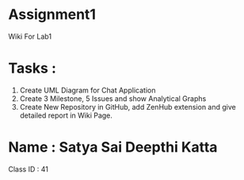 # Assignment1
Wiki For Lab1
# Tasks :
1. Create UML Diagram for Chat Application
2. Create 3 Milestone, 5 Issues and show Analytical Graphs
3. Create New Repository in GitHub, add ZenHub extension and give detailed report in Wiki Page.
# Name : Satya Sai Deepthi Katta
Class ID : 41


